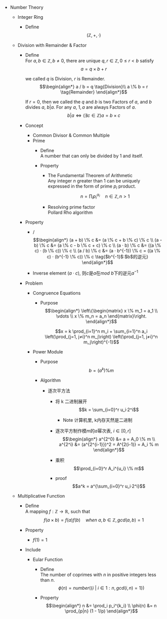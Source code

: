 * Number Theory
  * Integer Ring
    - Define
      $$(\mathbb Z, +, ·)$$

  * Division with Remainder & Factor
    - Define    
      For $a,b \in \mathbb Z, b \neq 0$, there are unique $q,r\in \mathbb Z, 0 ≤ r < b$ satisfy
      $$a = q \times b + r$$

      we called $q$ is Division, $r$ is Remainder.
      $$\begin{align*}
        a / b = q  \tag{Division}\\
        a \% b = r  \tag{Remainder}
      \end{align*}$$

      If $r = 0$, then we called the $q$ and $b$ is two Factors of $a$, and $b$ divides $a$, $b | a$. For any $a$, $1, a$ are always Factors of $a$.
      $$b | a \Leftrightarrow (\exists c \in \mathbb Z) a = b \times c$$

    - Concept
      * Common Divisor & Common Multiple
      * Prime
        - Define  
          A number that can only be divided by $1$ and itself.

        - Property
          -  The Fundamental Theorem of Arithmetic  
            Any integer $n$ greater than $1$ can be uniquely expressed in the form of prime $p_i$ product.   
            $$n = \prod_i p_i^{α_i} \quad n \in \mathbb Z, n > 1$$

          - Resolving prime factor  
            Pollard Rho algorithm

    - Property  
      - /
        $$\begin{align*}
          (a + b) \% c &= (a \% c + b \% c) \% c  \\
          (a - b) \% c &= (a \% c - b \% c + c) \% c  \\
          (a · b) \% c &= ((a \% c) · (b \% c)) \% c  \\
          (a / b) \% c &= (a · b^{-1}) \% c = ((a \% c) · (b^{-1} \% c)) \% c  \tag{$b^{-1}$:$b$的逆元}
        \end{align*}$$

      - Inverse element
        $(a · c) % b = 1$, 则$c$是$a$在$mod\ b$下的逆元$a^{-1}$

    - Problem
      * Congruence Equations
        - Purpose
          $$\begin{align*}
            \left\{\begin{matrix} x \% m_1 = a_1 \\ \vdots \\ x \% m_n = a_n \end{matrix}\right.
          \end{align*}$$

          $$x = k \prod_{i=1}^n m_i + \sum_{i=1}^n a_i \left(\prod_{j=1, j≠i}^n m_j\right) \left(\prod_{j=1, j≠i}^n m_j\right)^{-1}$$

      * Power Module
        - Purpose
          $$b = (a^k) \% m$$

        - Algorithm
          - 逐次平方法
            - 将 k 二进制展开
              $$k = \sum_{i=0}^r u_i·2^i$$

              - Note
                计算机里, k内存天然是二进制

            - 逐次平方制作模$m$的$a$幂次表, $i\in[0,r]$
              $$\begin{align*}
                a^{2^0} &= a = A_0 \% m  \\
                a^{2^i} &= (a^{2^{i-1}})^2 = A^{2(i-1)} = A_i % m
              \end{align*}$$

            - 乘积
              $$\prod_{i=0}^r A_i^{u_i} \% m$$
            
            - proof
              $$a^k = a^{\sum_{i=0}^r u_i·2^i}$$

  * Multiplicative Function
    - Define  
      A mapping $f: \mathbb Z \to \mathbb R$, such that
      $$f(a \times b) = f(a) f(b) \quad when\ a, b \in \mathbb Z, gcd(a, b) = 1$$

    - Property
      - $f(1) = 1$

    - Include
      * Eular Function
        - Define  
          The number of coprimes with $n$ in positive integers less than $n$.
          $$\phi(n) = number(\{i\ |\ i \in 1:n, gcd(i, n) = 1\})$$

        - Property
          $$\begin{align*}
            n &= \prod_i p_i^{k_i}  \\
            \phi(n) &= n \prod_{p|n} (1 - 1/p)  
          \end{align*}$$
